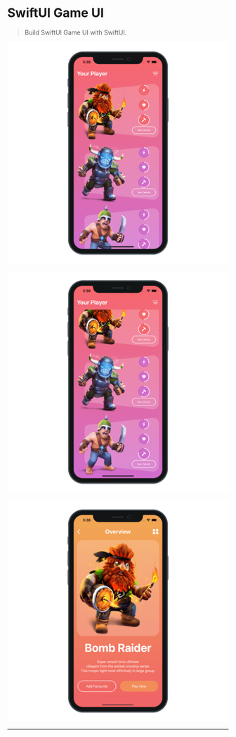 # SwiftUI Game UI

> Build SwiftUI Game UI with SwiftUI.

![SwiftUI Game UI 1](./SwiftUIGameUI_1.png "SwiftUI Game UI 1")

![SwiftUI Game UI 2](./SwiftUIGameUI_2.png "SwiftUI Game UI 2")

![SwiftUI Game UI 3](./SwiftUIGameUI_3.png "SwiftUI Game UI 3")

---
